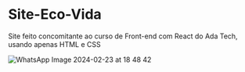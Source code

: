 # Site-Eco-Vida
Site feito concomitante ao curso de Front-end com React do Ada Tech, usando apenas HTML e CSS

![WhatsApp Image 2024-02-23 at 18 48 42](https://github.com/luizcarlos001/Site-Eco-Vida/assets/146375880/344f0d9c-6611-4295-9754-60dedfcfd503)
